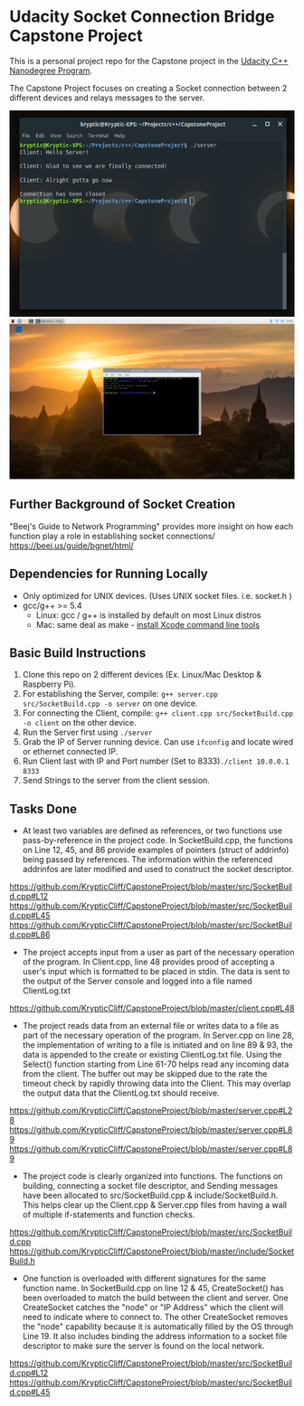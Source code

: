 # Udacity Socket Connection Bridge Capstone Project

This is a personal project repo for the Capstone project in the [Udacity C++ Nanodegree Program](https://www.udacity.com/course/c-plus-plus-nanodegree--nd213).

The Capstone Project focuses on creating a Socket connection between 2 different devices and relays messages to the server.

![ServerConnection](https://github.com/KrypticCliff/CapstoneProject/blob/master/images/Server.png)
![ClientConnection](https://github.com/KrypticCliff/CapstoneProject/blob/master/images/Client.png)

## Further Background of Socket Creation
"Beej's Guide to Network Programming" provides more insight on how each function play a role in establishing socket connections/
https://beej.us/guide/bgnet/html/


## Dependencies for Running Locally
* Only optimized for UNIX devices. (Uses UNIX socket files. i.e. socket.h )
* gcc/g++ >= 5.4
  * Linux: gcc / g++ is installed by default on most Linux distros
  * Mac: same deal as make - [install Xcode command line tools](https://developer.apple.com/xcode/features/)

## Basic Build Instructions

1. Clone this repo on 2 different devices (Ex. Linux/Mac Desktop & Raspberry Pi).
2. For establishing the Server, compile: `g++ server.cpp src/SocketBuild.cpp -o server` on one device.
3. For connecting the Client, compile: `g++ client.cpp src/SocketBuild.cpp  -o client` on the other device.
4. Run the Server first using `./server`
5. Grab the IP of Server running device. Can use `ifconfig` and locate wired or ethernet connected IP.
5. Run Client last with IP and Port number (Set to 8333)`./client 10.0.0.1 8333`
6. Send Strings to the server from the client session.

## Tasks Done
- At least two variables are defined as references, or two functions use pass-by-reference in the project code.
In SocketBuild.cpp, the functions on Line 12, 45, and 86 provide examples of pointers (struct of addrinfo) being passed by references. The information within the referenced addrinfos are later modified and used to construct the socket descriptor.

https://github.com/KrypticCliff/CapstoneProject/blob/master/src/SocketBuild.cpp#L12
https://github.com/KrypticCliff/CapstoneProject/blob/master/src/SocketBuild.cpp#L45
https://github.com/KrypticCliff/CapstoneProject/blob/master/src/SocketBuild.cpp#L86

- The project accepts input from a user as part of the necessary operation of the program.
In Client.cpp, line 48 provides prood of accepting a user's input which is formatted to be placed in stdin. The data is sent to the output of the Server console and logged into a file named ClientLog.txt

https://github.com/KrypticCliff/CapstoneProject/blob/master/client.cpp#L48

- The project reads data from an external file or writes data to a file as part of the necessary operation of the program.
In Server.cpp on line 28, the implementation of writing to a file is initiated and on line 89 & 93, the data is appended to the create or existing ClientLog.txt file. Using the Select() function starting from Line 61-70 helps read any incoming data from the client. The buffer out may be skipped due to the rate the timeout check by rapidly throwing data into the Client. This may overlap the output data that the ClientLog.txt should receive.  

https://github.com/KrypticCliff/CapstoneProject/blob/master/server.cpp#L28
https://github.com/KrypticCliff/CapstoneProject/blob/master/server.cpp#L89
https://github.com/KrypticCliff/CapstoneProject/blob/master/server.cpp#L89

- The project code is clearly organized into functions.
The functions on building, connecting a socket file descriptor, and Sending messages have been allocated to src/SocketBuild.cpp & include/SocketBuild.h. This helps clear up the Client.cpp & Server.cpp files from having a wall of multiple if-statements and function checks.

https://github.com/KrypticCliff/CapstoneProject/blob/master/src/SocketBuild.cpp
https://github.com/KrypticCliff/CapstoneProject/blob/master/include/SocketBuild.h

- One function is overloaded with different signatures for the same function name.
In SocketBuild.cpp on line 12 & 45, CreateSocket() has been overloaded to match the build between the client and server. One CreateSocket catches the "node" or "IP Address" which the client will need to indicate where to connect to. The other CreateSocket removes the "node" capability because it is automatically filled by the OS through Line 19. It also includes binding the address information to a socket file descriptor to make sure the server is found on the local network.

https://github.com/KrypticCliff/CapstoneProject/blob/master/src/SocketBuild.cpp#L12
https://github.com/KrypticCliff/CapstoneProject/blob/master/src/SocketBuild.cpp#L45
